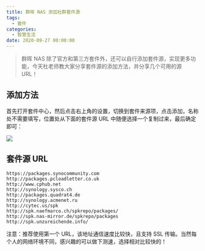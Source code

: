 ```yaml
---
title: 群晖 NAS 添加社群套件源
tags:
  - 套件
categories:
  - 智慧生活
date: 2020-09-27 00:00:00
---
```


> 群晖 NAS 除了官方和第三方套件外，还可以自行添加套件源，实现更多功能，今天杜老师教大家分享套件源的添加方法，并分享几个可用的源 URL！

<!-- more -->

## 添加方法

首先打开套件中心，然后点击右上角的设置，切换到套件来源项，点击添加，名称处不需要填写，位置处从下面的套件源 URL 中随便选择一个复制过来，最后确定即可：

![](https://cdn.dusays.com/2020/09/266-1.jpg)

## 套件源 URL

```
https://packages.synocommunity.com
http://packages.pcloadletter.co.uk
http://www.cphub.net
http://synology.sysco.ch
http://packages.quadrat4.de
http://synology.acmenet.ru
http://cytec.us/spk
http://spk.naefmarco.ch/spkrepo/packages/
http://spk.nas-mirror.de/spkrepo/packages
http://spk.unzureichende.info/
```

注意：推荐使用第一个 URL，该地址通信速度比较快，且支持 SSL 传输。当然每个人的网络环境不同，感兴趣的可以做下测速，选择相对比较快的！
